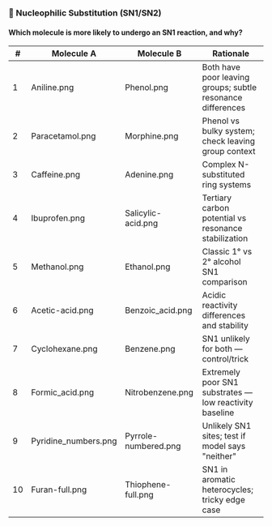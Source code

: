 ### 🥉 Nucleophilic Substitution (SN1/SN2)

#### Which molecule is more likely to undergo an SN1 reaction, and why?

| #  | Molecule A             | Molecule B           | Rationale                                                      |
|----|------------------------|----------------------|----------------------------------------------------------------|
| 1  | Aniline.png            | Phenol.png           | Both have poor leaving groups; subtle resonance differences     |
| 2  | Paracetamol.png        | Morphine.png         | Phenol vs bulky system; check leaving group context            |
| 3  | Caffeine.png           | Adenine.png          | Complex N-substituted ring systems                             |
| 4  | Ibuprofen.png          | Salicylic-acid.png   | Tertiary carbon potential vs resonance stabilization            |
| 5  | Methanol.png           | Ethanol.png          | Classic 1° vs 2° alcohol SN1 comparison                         |
| 6  | Acetic-acid.png        | Benzoic_acid.png     | Acidic reactivity differences and stability                     |
| 7  | Cyclohexane.png        | Benzene.png          | SN1 unlikely for both — control/trick                          |
| 8  | Formic_acid.png        | Nitrobenzene.png     | Extremely poor SN1 substrates — low reactivity baseline         |
| 9  | Pyridine_numbers.png   | Pyrrole-numbered.png | Unlikely SN1 sites; test if model says "neither"               |
| 10 | Furan-full.png         | Thiophene-full.png   | SN1 in aromatic heterocycles; tricky edge case                 |
